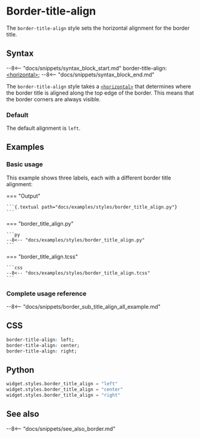 # Border-title-align

The `border-title-align` style sets the horizontal alignment for the border title.

## Syntax

--8<-- "docs/snippets/syntax_block_start.md"
border-title-align: <a href="../../css_types/horizontal">&lt;horizontal&gt;</a>;
--8<-- "docs/snippets/syntax_block_end.md"

The `border-title-align` style takes a [`<horizontal>`](../css_types/horizontal.md) that determines where the border title is aligned along the top edge of the border.
This means that the border corners are always visible.

### Default

The default alignment is `left`.


## Examples

### Basic usage

This example shows three labels, each with a different border title alignment:

=== "Output"

    ```{.textual path="docs/examples/styles/border_title_align.py"}
    ```

=== "border_title_align.py"

    ```py
    --8<-- "docs/examples/styles/border_title_align.py"
    ```

=== "border_title_align.tcss"

    ```css
    --8<-- "docs/examples/styles/border_title_align.tcss"
    ```


### Complete usage reference

--8<-- "docs/snippets/border_sub_title_align_all_example.md"


## CSS

```css
border-title-align: left;
border-title-align: center;
border-title-align: right;
```

## Python

```py
widget.styles.border_title_align = "left"
widget.styles.border_title_align = "center"
widget.styles.border_title_align = "right"
```

## See also

--8<-- "docs/snippets/see_also_border.md"
